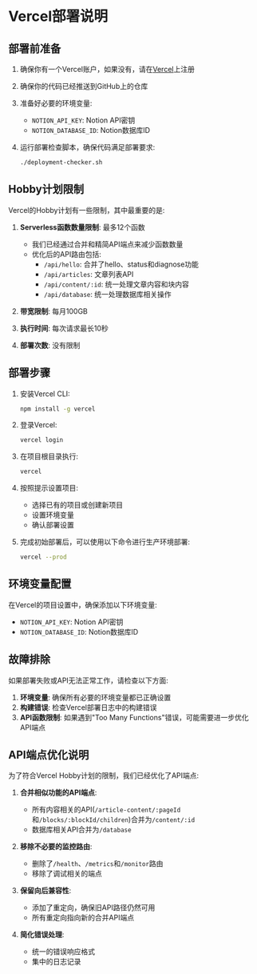 # Vercel部署说明

## 部署前准备

1. 确保你有一个Vercel账户，如果没有，请在[Vercel](https://vercel.com)上注册

2. 确保你的代码已经推送到GitHub上的仓库

3. 准备好必要的环境变量:
   - `NOTION_API_KEY`: Notion API密钥
   - `NOTION_DATABASE_ID`: Notion数据库ID

4. 运行部署检查脚本，确保代码满足部署要求:
   ```bash
   ./deployment-checker.sh
   ```

## Hobby计划限制

Vercel的Hobby计划有一些限制，其中最重要的是:

1. **Serverless函数数量限制**: 最多12个函数
   - 我们已经通过合并和精简API端点来减少函数数量
   - 优化后的API路由包括:
     - `/api/hello`: 合并了hello、status和diagnose功能
     - `/api/articles`: 文章列表API
     - `/api/content/:id`: 统一处理文章内容和块内容
     - `/api/database`: 统一处理数据库相关操作

2. **带宽限制**: 每月100GB
3. **执行时间**: 每次请求最长10秒
4. **部署次数**: 没有限制

## 部署步骤

1. 安装Vercel CLI:
   ```bash
   npm install -g vercel
   ```

2. 登录Vercel:
   ```bash
   vercel login
   ```

3. 在项目根目录执行:
   ```bash
   vercel
   ```

4. 按照提示设置项目:
   - 选择已有的项目或创建新项目
   - 设置环境变量
   - 确认部署设置

5. 完成初始部署后，可以使用以下命令进行生产环境部署:
   ```bash
   vercel --prod
   ```

## 环境变量配置

在Vercel的项目设置中，确保添加以下环境变量:

- `NOTION_API_KEY`: Notion API密钥
- `NOTION_DATABASE_ID`: Notion数据库ID

## 故障排除

如果部署失败或API无法正常工作，请检查以下方面:

1. **环境变量**: 确保所有必要的环境变量都已正确设置
2. **构建错误**: 检查Vercel部署日志中的构建错误
3. **API函数限制**: 如果遇到"Too Many Functions"错误，可能需要进一步优化API端点

## API端点优化说明

为了符合Vercel Hobby计划的限制，我们已经优化了API端点:

1. **合并相似功能的API端点**:
   - 所有内容相关的API(`/article-content/:pageId`和`/blocks/:blockId/children`)合并为`/content/:id`
   - 数据库相关API合并为`/database`

2. **移除不必要的监控路由**:
   - 删除了`/health`、`/metrics`和`/monitor`路由
   - 移除了调试相关的端点

3. **保留向后兼容性**:
   - 添加了重定向，确保旧API路径仍然可用
   - 所有重定向指向新的合并API端点

4. **简化错误处理**:
   - 统一的错误响应格式
   - 集中的日志记录 